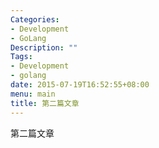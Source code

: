 ```yaml
---
Categories:
- Development
- GoLang
Description: ""
Tags:
- Development
- golang
date: 2015-07-19T16:52:55+08:00
menu: main
title: 第二篇文章
---
```


第二篇文章